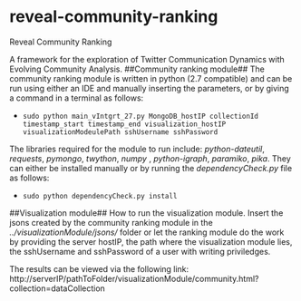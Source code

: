 reveal-community-ranking
============================

Reveal Community Ranking

A framework for the exploration of Twitter Communication Dynamics with Evolving Community Analysis.
##Community ranking module##
The community ranking module is written in python (2.7 compatible) and can be run using either an IDE and manually inserting the parameters, or by giving a command in a terminal as follows:
* <code>sudo python main_vIntgrt_27.py MongoDB_hostIP collectionId timestamp_start timestamp_end visualization_hostIP visualizationModeulePath sshUsername sshPassword</code> 

The libraries required for the module to run include: _python-dateutil_, _requests_, _pymongo_,  _twython_, _numpy_ , _python-igraph_, _paramiko_, _pika_. They can either be installed manually or by running the _dependencyCheck.py_ file as follows:
* <code>sudo python dependencyCheck.py install</code>

##Visualization module##
How to run the visualization module. 
Insert the jsons created by the community ranking module in the _../visualizationModule/jsons/_ folder or let the ranking module do the work by providing the server hostIP, the path where the visualization module lies, the sshUsername and sshPassword of a user with writing priviledges.

The results can be viewed via the following link:   
http://serverIP/pathToFolder/visualizationModule/community.html?collection=dataCollection
